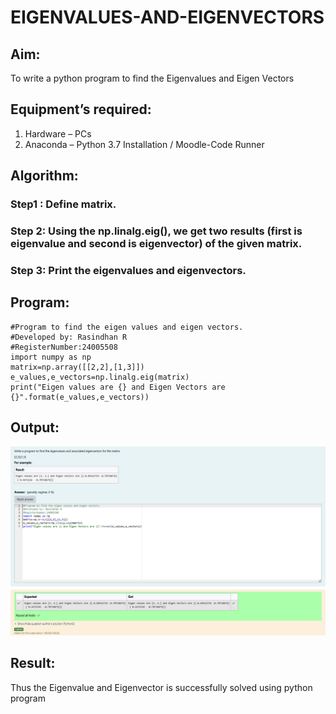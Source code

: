 # EIGENVALUES-AND-EIGENVECTORS
## Aim:
To write a python program to find the Eigenvalues and Eigen Vectors
## Equipment’s required:
1. 	Hardware – PCs
2. 	Anaconda – Python 3.7 Installation / Moodle-Code Runner
## Algorithm:
### Step1 : Define matrix.
### Step 2: Using the np.linalg.eig(),  we get two results (first is eigenvalue and second is eigenvector) of the given matrix.
### Step 3:  Print the eigenvalues and eigenvectors.
## Program:
```
#Program to find the eigen values and eigen vectors.
#Developed by: Rasindhan R
#RegisterNumber:24005508
import numpy as np
matrix=np.array([[2,2],[1,3]])
e_values,e_vectors=np.linalg.eig(matrix)
print("Eigen values are {} and Eigen Vectors are {}".format(e_values,e_vectors))
```
## Output:
![Output](<exp-04 maths.png>)
## Result:
Thus the Eigenvalue and Eigenvector is successfully solved using python program
